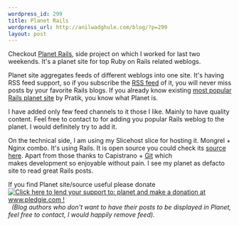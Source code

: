 ```yaml
--- 
wordpress_id: 299
title: Planet Rails
wordpress_url: http://anilwadghule.com/blog/?p=299
layout: post
---
```

Checkout <a href="http://planetrails.digitalcodes.org">Planet Rails</a>, side project on which I worked for last two weekends. It's a planet site for top Ruby on Rails related weblogs.

Planet site aggregates feeds of different weblogs into one site. It's having RSS feed support, so if you subscribe the <a href="http://feeds.feedburner.com/PlanetRails">RSS feed</a> of it, you will never miss posts by your favorite Rails blogs. If you already know existing <a href="http://planetrubyonrails.com">most popular Rails planet site</a> by Pratik, you know what Planet is.

I have added only few feed channels to it those I like. Mainly to have quality content. Feel free to contact to for adding you popular Rails weblog to the planet. I would definitely try to add it.

On the technical side, I am using my Slicehost slice for hosting it. Mongrel + Nginx combo. It's using Rails. It is open source you could check its <a href="https://github.com/anildigital/planet/tree">source here</a>. Apart from those thanks to Capistrano + <a href="http://git.or.cz">Git</a> which makes development so enjoyable without pain. I see my planet as defacto site to read great Rails posts.

If you find Planet site/source useful please donate <a href="http://pledgie.org/campaigns/1047"><img src="http://www.pledgie.com/campaigns/1047.png?skin_name=chrome" border="0" alt="Click here to lend your support to: planet and make a donation at www.pledgie.com !" /></a>
 
<em>(Blog authors who don't want to have their posts to be displayed in Planet, feel free to contact, I would happily remove feed).</em>
